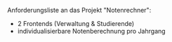 Anforderungsliste an das Projekt "Notenrechner":
- 2 Frontends (Verwaltung & Studierende)
- individualisierbare Notenberechnung pro Jahrgang

